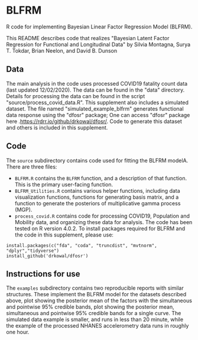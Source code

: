 # BLFRM
R code for implementing Bayesian Linear Factor Regression Model (BLFRM). 

This README describes code that realizes "Bayesian Latent Factor Regression for Functional and Longitudinal Data" by Silvia Montagna, Surya T. Tokdar, Brian Neelon, and David B. Dunson


## Data

The main analysis in the code uses processed COVID19 fatality count data (last updated 12/02/2020). The data can be found in the "data" directory. Details for processing the data can be found in the script "source/process_covid_data.R". 
This supplement also includes a simulated dataset. The file named "simulated_example_blfrm" generates functional data response using the "dfosr" package; One can access "dfosr" package here .https://rdrr.io/github/drkowal/dfosr/. Code to generate this dataset and others is included in this supplement. 


## Code

The `source` subdirectory contains code used for fitting the BLFRM modelA. There are three files:

* `BLFRM.R` contains the `BLFRM` function, and a description of that function. This is the primary user-facing function. 
* `BLFRM_Utilities.R` contains various helper functions, including data visualization functions, functions for generating basis matrix, and a function to generate the posteriors of multiplicative gamma process (MGP). 
* `process_covid.R` contains code for processing COVID19, Population and Mobility data, and organizing these data for analysis.
The code has been tested on R version 4.0.2. To install packages required for BLFRM and the code in this supplement, please use:

```{r}
install.packages(c("fda", "coda", "truncdist", "mvtnorm", "dplyr","tidyverse")
install_github('drkowal/dfosr')
```


## Instructions for use

The `examples` subdirectory contains two reproducible reports with similar structures. These implement the BLFRM model for the datasets described above, plot showing the posterior mean of the factors with the simultaneous and pointwise 95% credible bands, plot showing the posterior mean, simultaneous and pointwise 95% credible bands for a single curve. The simulated data example is smaller, and runs in less than 20 minute, while the example of the processed NHANES accelerometry data runs in roughly one hour. 
